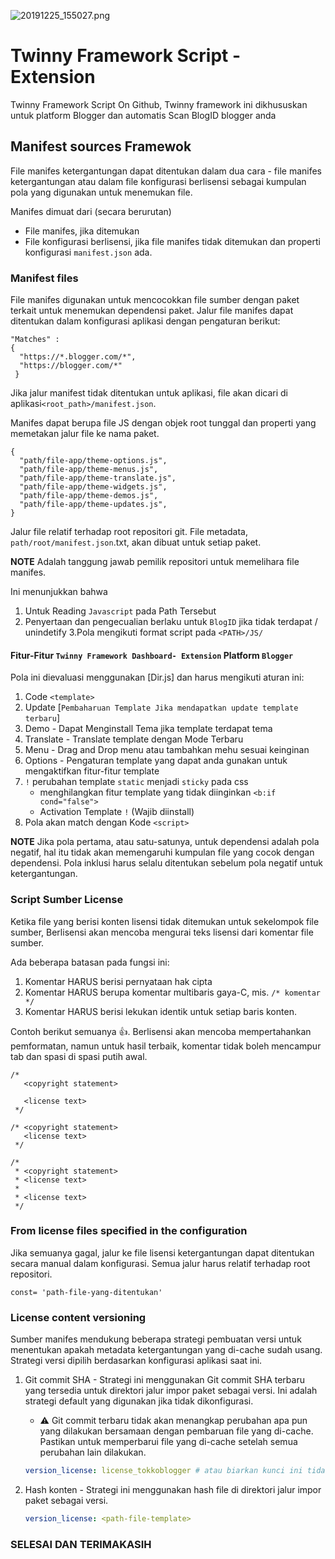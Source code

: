 ![20191225_155027.png](https://user-images.githubusercontent.com/21377149/154627826-44cb3ebf-5df4-4ed5-8415-64d4c70d2e2d.png)
# Twinny Framework Script - Extension

Twinny Framework Script On Github, Twinny framework ini dikhususkan untuk platform Blogger dan automatis Scan BlogID blogger anda

## Manifest sources Framewok

File manifes ketergantungan dapat ditentukan dalam dua cara - file manifes ketergantungan atau dalam file konfigurasi berlisensi sebagai kumpulan pola yang digunakan untuk menemukan file.

Manifes dimuat dari (secara berurutan)
- File manifes, jika ditemukan
- File konfigurasi berlisensi, jika file manifes tidak ditemukan dan properti konfigurasi `manifest.json` ada.

### Manifest files

File manifes digunakan untuk mencocokkan file sumber dengan paket terkait untuk menemukan dependensi paket. Jalur file manifes dapat ditentukan dalam konfigurasi aplikasi dengan pengaturan berikut:
```
"Matches" : 
{
  "https://*.blogger.com/*",
  "https://blogger.com/*"
 }
```

Jika jalur manifest tidak ditentukan untuk aplikasi, file akan dicari di aplikasi`<root_path>/manifest.json`.

Manifes dapat berupa file JS dengan objek root tunggal dan properti yang memetakan jalur file ke nama paket.
```JS
{
  "path/file-app/theme-options.js",
  "path/file-app/theme-menus.js",
  "path/file-app/theme-translate.js",
  "path/file-app/theme-widgets.js",
  "path/file-app/theme-demos.js",
  "path/file-app/theme-updates.js",
}
```

Jalur file relatif terhadap root repositori git. File metadata, `path/root/manifest.json`.txt, akan dibuat untuk setiap paket.

**NOTE** Adalah tanggung jawab pemilik repositori untuk memelihara file manifes.

Ini menunjukkan bahwa
1. Untuk Reading `Javascript` pada Path Tersebut
2. Penyertaan dan pengecualian berlaku untuk `BlogID` jika tidak terdapat / unindetify
3.Pola mengikuti format script pada `<PATH>/JS/`


#### Fitur-Fitur `Twinny Framework Dashboard- Extension` Platform `Blogger`

Pola ini dievaluasi menggunakan [Dir.js] dan harus mengikuti aturan ini:
1. Code `<template>` 
2. Update [`Pembaharuan Template Jika mendapatkan update template terbaru`]
3. Demo - Dapat Menginstall Tema jika template terdapat tema
4. Translate - Translate template dengan Mode Terbaru
5. Menu - Drag and Drop menu atau tambahkan mehu sesuai keinginan
6. Options - Pengaturan template yang dapat anda gunakan untuk mengaktifkan fitur-fitur template
7. `!` perubahan template `static` menjadi `sticky` pada css
   - menghilangkan fitur template yang tidak diinginkan `<b:if cond="false">`
   - Activation Template `!` (Wajib diinstall)
8. Pola akan match dengan Kode `<script>`

**NOTE** Jika pola pertama, atau satu-satunya, untuk dependensi adalah pola negatif, hal itu tidak akan memengaruhi kumpulan file yang cocok dengan dependensi. Pola inklusi harus selalu ditentukan sebelum pola negatif untuk ketergantungan.


### Script Sumber License 

Ketika file yang berisi konten lisensi tidak ditemukan untuk sekelompok file sumber,
Berlisensi akan mencoba mengurai teks lisensi dari komentar file sumber.

Ada beberapa batasan pada fungsi ini:

1. Komentar HARUS berisi pernyataan hak cipta
2. Komentar HARUS berupa komentar multibaris gaya-C, mis. `/* komentar */`
3. Komentar HARUS berisi lekukan identik untuk setiap baris konten.

Contoh berikut semuanya :+1:. Berlisensi akan mencoba mempertahankan pemformatan,
namun untuk hasil terbaik, komentar tidak boleh mencampur tab dan spasi di spasi putih awal.
```
/*
   <copyright statement>

   <license text>
 */

/* <copyright statement>
   <license text>
 */

/*
 * <copyright statement>
 * <license text>
 *
 * <license text>
 */
```

### From license files specified in the configuration

Jika semuanya gagal, jalur ke file lisensi ketergantungan dapat ditentukan secara manual
dalam konfigurasi. Semua jalur harus relatif terhadap root repositori.

```
const= 'path-file-yang-ditentukan'
```

### License content versioning

Sumber manifes mendukung beberapa strategi pembuatan versi untuk menentukan apakah metadata ketergantungan yang di-cache sudah usang. Strategi versi dipilih berdasarkan konfigurasi aplikasi saat ini.

1. Git commit SHA - Strategi ini menggunakan Git commit SHA terbaru yang tersedia untuk direktori jalur impor paket sebagai versi. Ini adalah strategi default yang digunakan jika tidak dikonfigurasi.
    - :warning: Git commit terbaru tidak akan menangkap perubahan apa pun yang dilakukan bersamaan dengan pembaruan file yang di-cache. Pastikan untuk memperbarui file yang di-cache setelah semua perubahan lain dilakukan.

   ```yaml
   version_license: license_tokkoblogger # atau biarkan kunci ini tidak disetel
   ```
2. Hash konten - Strategi ini menggunakan hash file di direktori jalur impor paket sebagai versi.
   ```yaml
   version_license: <path-file-template>
   ```
   
### SELESAI DAN TERIMAKASIH 
